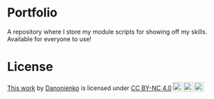# Portfolio
A repository where I store my module scripts for showing off my skills. Available for everyone to use!

# License
<p xmlns:cc="http://creativecommons.org/ns#" ><a rel="cc:attributionURL" href="https://github.com/Danonienko/Portfolio">This work</a> by <a rel="cc:attributionURL dct:creator" property="cc:attributionName" href="https://github.com/Danonienko">Danonienko</a> is licensed under <a href="https://creativecommons.org/licenses/by-nc/4.0/?ref=chooser-v1" target="_blank" rel="license noopener noreferrer" style="display:inline-block;">CC BY-NC 4.0<img style="height:22px!important;margin-left:3px;vertical-align:text-bottom;" src="https://mirrors.creativecommons.org/presskit/icons/cc.svg?ref=chooser-v1" alt=""><img style="height:22px!important;margin-left:3px;vertical-align:text-bottom;" src="https://mirrors.creativecommons.org/presskit/icons/by.svg?ref=chooser-v1" alt=""><img style="height:22px!important;margin-left:3px;vertical-align:text-bottom;" src="https://mirrors.creativecommons.org/presskit/icons/nc.svg?ref=chooser-v1" alt=""></a></p>
